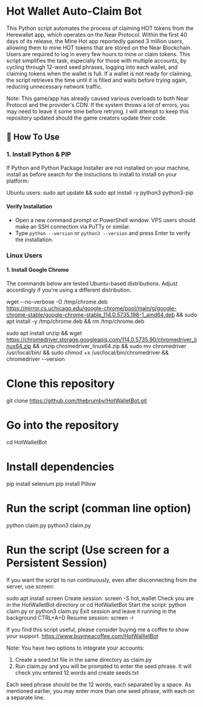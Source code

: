 # Hot Wallet Auto-Claim Bot

This Python script automates the process of claiming HOT tokens from the Herewallet app, which operates on the Near Protocol. Within the first 40 days of its release, the Mine Hot app reportedly gained 3 million users, allowing them to mine HOT tokens that are stored on the Near Blockchain. Users are required to log in every few hours to mine or claim tokens. This script simplifies the task, especially for those with multiple accounts, by cycling through 12-word seed phrases, logging into each wallet, and claiming tokens when the wallet is full. If a wallet is not ready for claiming, the script retrieves the time until it is filled and waits before trying again, reducing unnecessary network traffic.

Note: This game/app has already caused various overloads to both Near Protocol and the provider's CDN.
If the system throws a lot of errors, you may need to leave it some time before retrying.
I will attempt to keep this repository updated should the game creators update their code.

## 🚀 How To Use


### 1. Install Python & PIP

If Python and Python Package Installer are not installed on your machine, install as before search for the instuctions to install to install on your platform:

Ubuntu users: 
sudo apt update && sudo apt install -y python3 python3-pip

#### Verify Installation

- Open a new command prompt or PowerShell window. VPS users should make an SSH connection via PuTTy or similar.
- Type `python --version` or `python3 --version` and press Enter to verify the installation.

### Linux Users

#### 1. Install Google Chrome

The commands below are tested Ubuntu-based distributions. Adjust accordingly if you're using a different distribution.

wget --no-verbose -O /tmp/chrome.deb https://mirror.cs.uchicago.edu/google-chrome/pool/main/g/google-chrome-stable/google-chrome-stable_114.0.5735.198-1_amd64.deb && sudo apt install -y /tmp/chrome.deb && rm /tmp/chrome.deb

sudo apt install unzip && wget https://chromedriver.storage.googleapis.com/114.0.5735.90/chromedriver_linux64.zip && unzip chromedriver_linux64.zip && sudo mv chromedriver /usr/local/bin/ && sudo chmod +x /usr/local/bin/chromedriver && chromedriver --version

# Clone this repository
git clone https://github.com/thebrumby/HotWalletBot.git

# Go into the repository
cd HotWalletBot

# Install dependencies
pip install selenium
pip install Pillow

# Run the script (comman line option)
python claim.py
python3 claim.py


# Run the script (Use screen for a Persistent Session)

If you want the script to run continuously, even after disconnecting from the server, use screen:

sudo apt install screen
Create session: screen -S hot_wallet
Check you are in the HotWalletBot directory or cd HotWalletBot
Start the script: python claim.py or python3 claim.py
Exit session and leave it running in the background CTRL+A+D
Resume session: screen -r

If you find this script useful, please consider buying me a coffee to show your support.
https://www.buymeacoffee.com/HotWallletBot

Note: You have two options to integrate your accounts:
1) Create a seed.txt file in the same directory as claim.py
2) Run claim.py and you will be prompted to enter the seed phrase. It will check you entered 12 words and create seeds.txt

Each seed phrase should be the 12 words, each separated by a space.
As mentioned earlier, you may enter more than one seed phrase, with each on a separate line.